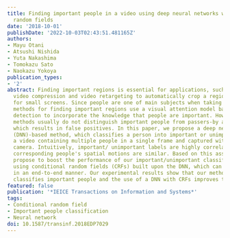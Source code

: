 ```yaml
---
title: Finding important people in a video using deep neural networks with conditional
  random fields
date: '2018-10-01'
publishDate: '2022-10-03T02:43:51.481165Z'
authors:
- Mayu Otani
- Atsushi Nishida
- Yuta Nakashima
- Tomokazu Sato
- Naokazu Yokoya
publication_types:
- '2'
abstract: Finding important regions is essential for applications, such as content-aware
  video compression and video retargeting to automatically crop a region in a video
  for small screens. Since people are one of main subjects when taking a video, some
  methods for finding important regions use a visual attention model based on face/pedestrian
  detection to incorporate the knowledge that people are important. However, such
  methods usually do not distinguish important people from passers-by and bystanders,
  which results in false positives. In this paper, we propose a deep neural network
  (DNN)-based method, which classifies a person into important or unimportant, given
  a video containing multiple people in a single frame and captured with a hand-held
  camera. Intuitively, important/ unimportant labels are highly correlated given that
  corresponding people's spatial motions are similar. Based on this assumption, we
  propose to boost the performance of our important/unimportant classification by
  using conditional random fields (CRFs) built upon the DNN, which can be trained
  in an end-to-end manner. Our experimental results show that our method successfully
  classifies important people and the use of a DNN with CRFs improves the accuracy.
featured: false
publication: '*IEICE Transactions on Information and Systems*'
tags:
- Conditional random field
- Important people classification
- Neural network
doi: 10.1587/transinf.2018EDP7029
---
```



